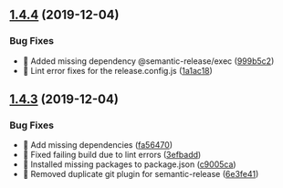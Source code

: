 ## [1.4.4](https://github.com/deltoss/mitch-datasource/compare/v1.4.3...v1.4.4) (2019-12-04)


### Bug Fixes

* 🐛 Added missing dependency @semantic-release/exec ([999b5c2](https://github.com/deltoss/mitch-datasource/commit/999b5c280c82afb1d9b8f6d4a24275f461f8bfc5))
* 🐛 Lint error fixes for the release.config.js ([1a1ac18](https://github.com/deltoss/mitch-datasource/commit/1a1ac18a9561519d23aa9095cd94cb0b41c3846b))

## [1.4.3](https://github.com/deltoss/mitch-datasource/compare/v1.4.2...v1.4.3) (2019-12-04)


### Bug Fixes

* 🐛 Add missing dependencies ([fa56470](https://github.com/deltoss/mitch-datasource/commit/fa56470ac7dfaac71c2ad89dea08182b82bac1c9))
* 🐛 Fixed failing build due to lint errors ([3efbadd](https://github.com/deltoss/mitch-datasource/commit/3efbadd280ec45cbc0bd0a55d8350e6a1251c8f0))
* 🐛 Installed missing packages to package.json ([c9005ca](https://github.com/deltoss/mitch-datasource/commit/c9005ca0152014be3a634bbb288bdbff13393ab4))
* 🐛 Removed duplicate git plugin for semantic-release ([6e3fe41](https://github.com/deltoss/mitch-datasource/commit/6e3fe417f9a43fb6583114a8369f88374df42ad9))
